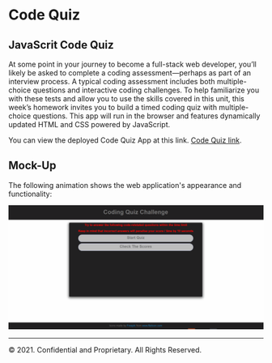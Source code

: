 # Code Quiz

## JavaScrit Code Quiz
At some point in your journey to become a full-stack web developer, you’ll likely be asked to complete a coding assessment—perhaps as part of an interview process. A typical coding assessment includes both multiple-choice questions and interactive coding challenges.
To help familiarize you with these tests and allow you to use the skills covered in this unit, this week’s homework invites you to build a timed coding quiz with multiple-choice questions. 
This app will run in the browser and features dynamically updated HTML and CSS powered by JavaScript. 

You can view the deployed Code Quiz App at this link. [Code Quiz link](https://mm-salvodragotta.github.io/Code-Quiz/).

## Mock-Up

The following animation shows the web application's appearance and functionality:

![Code Quiz gif](./assets/images/CodeQuiz.gif)

- - -
© 2021. Confidential and Proprietary. All Rights Reserved.
